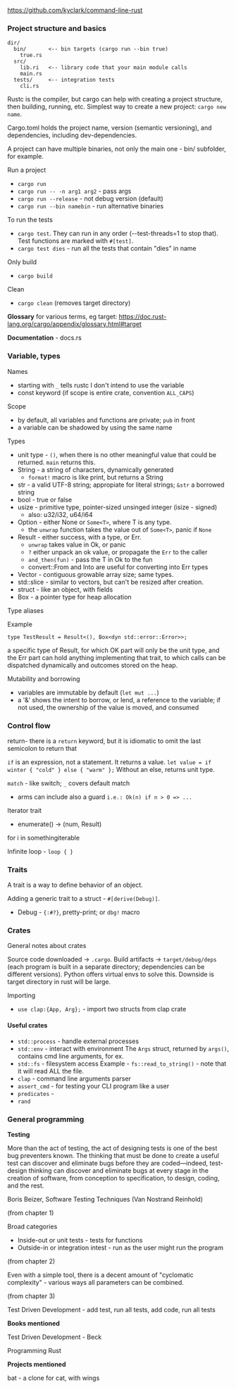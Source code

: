 https://github.com/kyclark/command-line-rust

### Project structure and basics

```
dir/
  bin/       <-- bin targets (cargo run --bin true)
    true.rs
  src/
    lib.ri   <-- library code that your main module calls
    main.rs
  tests/     <-- integration tests
    cli.rs
```

Rustc is the compiler, but cargo can help with creating a project structure,
then building, running, etc. Simplest way to create a new project: 
`cargo new name`.

Cargo.toml holds the project name, version (semantic versioning), and
dependencies, including dev-dependencies.

A project can have multiple binaries, not only the main one - bin/ subfolder,
for example.

Run a project
 - `cargo run`
 - `cargo run -- -n arg1 arg2` - pass args
 - `cargo run --release` - not debug version (default)
 - `cargo run --bin namebin` - run alternative binaries

To run the tests 
 - `cargo test`. 
    They can run in any order (--test-threads=1 to stop that).
	Test functions are marked with `#[test]`. 
 - `cargo test dies` - run all the tests that contain "dies" in name

Only build
 - `cargo build`

Clean
 - `cargo clean` (removes target directory)

**Glossary** for various terms, eg target:
https://doc.rust-lang.org/cargo/appendix/glossary.html#target

**Documentation** - docs.rs

### Variable, types

Names
 - starting with `_` tells rustc I don't intend to use the variable
 - const keyword (if scope is entire crate, convention `ALL_CAPS`)

Scope
 - by default, all variables and functions are private; `pub` in front
 - a variable can be shadowed by using the same name

Types
 - unit type - `()`, when there is no other meaningful value that could be
   returned. `main` returns this.
 - String - a string of characters, dynamically generated
   - `format!` macro is like print, but returns a String
 - str - a valid UTF-8 string; appropiate for literal strings; `&str` a borrowed
   string
 - bool - true or false
 - usize - primitive type, pointer-sized unsinged integer (isize - signed)
	- also: u32/i32, u64/i64
 - Option - either None or `Some<T>`, where T is any type.
   - the `unwrap` function takes the value out of `Some<T>`, panic if `None`
 - Result - either success, with a type, or Err.
   - `unwrap` takes value in Ok, or panic
   - `?` either unpack an ok value, or propagate the `Err` to the caller
   - `and_then(fun)` - pass the T in Ok<T> to the fun
   - convert::From and Into are useful for converting into Err types
 - Vector - contiguous growable array size; same types.
 - std::slice - similar to vectors, but can't be resized after creation.
 - struct - like an object, with fields
 - Box - a pointer type for heap allocation

Type aliases

Example

    type TestResult = Result<(), Box<dyn std::error::Error>>;

a specific type of Result, for which OK part will only be the unit type, and
the Err part can hold anything implementing that trait, to which calls can be
dispatched dynamically and outcomes stored on the heap.

Mutability and borrowing

 - variables are immutable by default (`let mut ...`)
 - a '&' shows the intent to borrow, or lend, a reference to the variable; if
   not used, the ownership of the value is moved, and consumed

### Control flow

return- there is a `return` keyword, but it is idiomatic to omit the last
semicolon to return that

`if` is an expression, not a statement. It returns a value.
`let value = if winter { "cold" } else { "warm" };`
Without an else, returns unit type.

`match` - like switch; `_` covers default match
 - arms can include also a guard `i.e.: Ok(n) if n > 0 => ...`

Iterator trait
 - enumerate() -> (num, Result<value>)

for i in somethingiterable

Infinite loop - `loop { }`


### Traits

A trait is a way to define behavior of an object.

Adding a generic trait to a struct - `#[derive(Debug)]`.

 - Debug - `{:#?}`, pretty-print; or `dbg!` macro



### Crates

General notes about crates

Source code downloaded -> `.cargo`. Build artifacts -> `target/debug/deps` (each
program is built in a separate directory; dependencies can be different
versions). Python offers virtual envs to solve this. Downside is target
directory in rust will be large.

Importing
 - `use clap:{App, Arg};` - import two structs from clap crate

#### Useful crates

 - `std::process` - handle external processes
 - `std::env` - interact with environment
    The `Args` struct, returned by `args()`, contains cmd line arguments, for ex.
 - `std::fs` - filesystem access
    Example - `fs::read_to_string()` - note that it will read ALL the file.
 - `clap` - command line arguments parser
 - `assert_cmd` - for testing your CLI program like a user
 - `predicates` - 
 - `rand` 

### General programming

**Testing**

More than the act of testing, the act of designing tests is one of the best bug
preventers known. The thinking that must be done to create a useful test can
discover and eliminate bugs before they are coded—indeed, test-design thinking
can discover and eliminate bugs at every stage in the creation of software,
from conception to specification, to design, coding, and the rest.

Boris Beizer, Software Testing Techniques (Van Nostrand Reinhold)

(from chapter 1)

Broad categories

 - Inside-out or unit tests - tests for functions
 - Outside-in or integration intest - run as the user might run the program

(from chapter 2)

Even with a simple tool, there is a decent amount of "cyclomatic complexity" -
various ways all parameters can be combined.

(from chapter 3)

Test Driven Development - add test, run all tests, add code, run all tests

**Books mentioned**

Test Driven Development - Beck

Programming Rust

**Projects mentioned**

bat - a clone for cat, with wings


